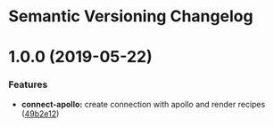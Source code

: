 # Semantic Versioning Changelog

# 1.0.0 (2019-05-22)


### Features

* **connect-apollo:** create connection with apollo and render recipes ([49b2e12](https://github.com/maikel-bakker/recipes-app/commit/49b2e12))
